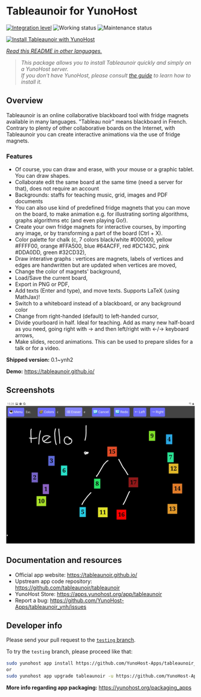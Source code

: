 <!--
N.B.: This README was automatically generated by <https://github.com/YunoHost/apps/tree/master/tools/readme_generator>
It shall NOT be edited by hand.
-->

# Tableaunoir for YunoHost

[![Integration level](https://apps.yunohost.org/badge/integration/tableaunoir)](https://ci-apps.yunohost.org/ci/apps/tableaunoir/)
![Working status](https://apps.yunohost.org/badge/state/tableaunoir)
![Maintenance status](https://apps.yunohost.org/badge/maintained/tableaunoir)

[![Install Tableaunoir with YunoHost](https://install-app.yunohost.org/install-with-yunohost.svg)](https://install-app.yunohost.org/?app=tableaunoir)

*[Read this README in other languages.](./ALL_README.md)*

> *This package allows you to install Tableaunoir quickly and simply on a YunoHost server.*  
> *If you don't have YunoHost, please consult [the guide](https://yunohost.org/install) to learn how to install it.*

## Overview

Tableaunoir is an online collaborative blackboard tool with fridge magnets available in many languages. "Tableau noir" means blackboard in French. Contrary to plenty of other collaborative boards on the Internet, with Tableaunoir you can create interactive animations via the use of fridge magnets.

### Features

- Of course, you can draw and erase, with your mouse or a graphic tablet. You can draw shapes.
- Collaborate edit the same board at the same time (need a server for that), does not require an account
- Backgrounds: staffs for teaching music, grid, images and PDF documents
- You can also use kind of predefined fridge magnets that you can move on the board, to make animation e.g. for illustrating sorting algorithms, graphs algorithms etc (and even playing Go!).
- Create your own fridge magnets for interactive courses, by importing any image, or by transforming a part of the board (Ctrl + X).
- Color palette for chalk (c, 7 colors black/white #000000, yellow #FFFF00, orange #FFA500, blue #64ACFF, red #DC143C, pink #DDA0DD, green #32CD32),
- Draw interative graphs : vertices are magnets, labels of vertices and edges are handwritten but are updated when vertices are moved,
- Change the color of magnets' background,
- Load/Save the current board,
- Export in PNG or PDF,
- Add texts (Enter and type), and move texts. Supports LaTeX (using MathJax)!
- Switch to a whiteboard instead of a blackboard, or any background color
- Change from right-handed (default) to left-handed cursor,
- Divide yourboard in half. Ideal for teaching. Add as many new half-board as you need, going right with → and then left/right with ←/→ keyboard arrows,
- Make slides, record animations. This can be used to prepare slides for a talk or for a video.


**Shipped version:** 0.1~ynh2

**Demo:** <https://tableaunoir.github.io/>

## Screenshots

![Screenshot of Tableaunoir](./doc/screenshots/screenshot.jpg)

## Documentation and resources

- Official app website: <https://tableaunoir.github.io/>
- Upstream app code repository: <https://github.com/tableaunoir/tableaunoir>
- YunoHost Store: <https://apps.yunohost.org/app/tableaunoir>
- Report a bug: <https://github.com/YunoHost-Apps/tableaunoir_ynh/issues>

## Developer info

Please send your pull request to the [`testing` branch](https://github.com/YunoHost-Apps/tableaunoir_ynh/tree/testing).

To try the `testing` branch, please proceed like that:

```bash
sudo yunohost app install https://github.com/YunoHost-Apps/tableaunoir_ynh/tree/testing --debug
or
sudo yunohost app upgrade tableaunoir -u https://github.com/YunoHost-Apps/tableaunoir_ynh/tree/testing --debug
```

**More info regarding app packaging:** <https://yunohost.org/packaging_apps>

